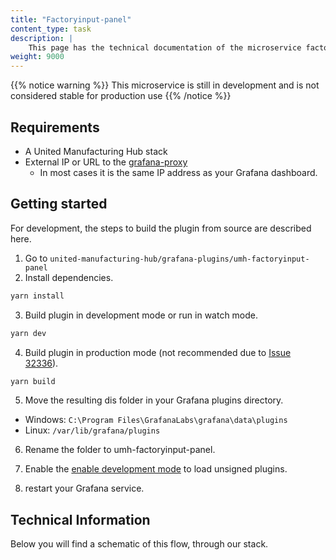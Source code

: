 ```yaml
---
title: "Factoryinput-panel"
content_type: task
description: |
    This page has the technical documentation of the microservice factoryinput-panel, which allows for easy execution of MQTT messages inside the UMH stack from a Grafana panel.
weight: 9000
---
```


{{% notice warning %}}
This microservice is still in development and is not considered stable for production use
{{% /notice %}}


## Requirements

- A United Manufacturing Hub stack
- External IP or URL to the [grafana-proxy](/docs/architecture/microservices/community/grafana-proxy)
    - In most cases it is the same IP address as your Grafana dashboard.

## Getting started

For development, the steps to build the plugin from source are described here.

1. Go to `united-manufacturing-hub/grafana-plugins/umh-factoryinput-panel`
2. Install dependencies.
```bash
yarn install
```
3. Build plugin in development mode or run in watch mode.
```bash
yarn dev
```
4. Build plugin in production mode (not recommended due to [Issue 32336](https://github.com/grafana/grafana/issues/32336)).
```bash
yarn build
```
5. Move the resulting dis folder in your Grafana plugins directory.

- Windows: `C:\Program Files\GrafanaLabs\grafana\data\plugins`
- Linux: `/var/lib/grafana/plugins`

6. Rename the folder to umh-factoryinput-panel.

7. Enable the [enable development mode](https://grafana.com/docs/grafana/latest/administration/configuration/) to load unsigned plugins.

8. restart your Grafana service.

## Technical Information

Below you will find a schematic of this flow, through our stack.

